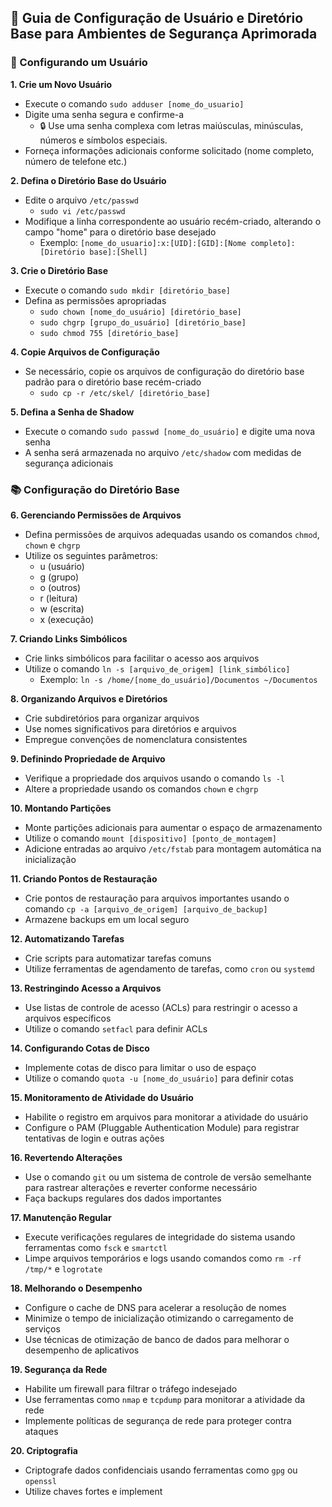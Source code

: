 ## 📖 Guia de Configuração de Usuário e Diretório Base para Ambientes de Segurança Aprimorada

### 🧑 Configurando um Usuário

**1. Crie um Novo Usuário**
- Execute o comando `sudo adduser [nome_do_usuario]`
- Digite uma senha segura e confirme-a
  - 🔒 Use uma senha complexa com letras maiúsculas, minúsculas, números e símbolos especiais.
- Forneça informações adicionais conforme solicitado (nome completo, número de telefone etc.)

**2. Defina o Diretório Base do Usuário**
- Edite o arquivo `/etc/passwd`
  - `sudo vi /etc/passwd`
- Modifique a linha correspondente ao usuário recém-criado, alterando o campo "home" para o diretório base desejado
  - Exemplo: `[nome_do_usuario]:x:[UID]:[GID]:[Nome completo]:[Diretório base]:[Shell]`

**3. Crie o Diretório Base**
- Execute o comando `sudo mkdir [diretório_base]`
- Defina as permissões apropriadas
  - `sudo chown [nome_do_usuário] [diretório_base]`
  - `sudo chgrp [grupo_do_usuário] [diretório_base]`
  - `sudo chmod 755 [diretório_base]`

**4. Copie Arquivos de Configuração**
- Se necessário, copie os arquivos de configuração do diretório base padrão para o diretório base recém-criado
  - `sudo cp -r /etc/skel/ [diretório_base]`

**5. Defina a Senha de Shadow**
- Execute o comando `sudo passwd [nome_do_usuário]` e digite uma nova senha
- A senha será armazenada no arquivo `/etc/shadow` com medidas de segurança adicionais

### 📚 Configuração do Diretório Base

**6. Gerenciando Permissões de Arquivos**
- Defina permissões de arquivos adequadas usando os comandos `chmod`, `chown` e `chgrp`
- Utilize os seguintes parâmetros:
  - u (usuário)
  - g (grupo)
  - o (outros)
  - r (leitura)
  - w (escrita)
  - x (execução)

**7. Criando Links Simbólicos**
- Crie links simbólicos para facilitar o acesso aos arquivos
- Utilize o comando `ln -s [arquivo_de_origem] [link_simbólico]`
  - Exemplo: `ln -s /home/[nome_do_usuário]/Documentos ~/Documentos`

**8. Organizando Arquivos e Diretórios**
- Crie subdiretórios para organizar arquivos
- Use nomes significativos para diretórios e arquivos
- Empregue convenções de nomenclatura consistentes

**9. Definindo Propriedade de Arquivo**
- Verifique a propriedade dos arquivos usando o comando `ls -l`
- Altere a propriedade usando os comandos `chown` e `chgrp`

**10. Montando Partições**
- Monte partições adicionais para aumentar o espaço de armazenamento
- Utilize o comando `mount [dispositivo] [ponto_de_montagem]`
- Adicione entradas ao arquivo `/etc/fstab` para montagem automática na inicialização

**11. Criando Pontos de Restauração**
- Crie pontos de restauração para arquivos importantes usando o comando `cp -a [arquivo_de_origem] [arquivo_de_backup]`
- Armazene backups em um local seguro

**12. Automatizando Tarefas**
- Crie scripts para automatizar tarefas comuns
- Utilize ferramentas de agendamento de tarefas, como `cron` ou `systemd`

**13. Restringindo Acesso a Arquivos**
- Use listas de controle de acesso (ACLs) para restringir o acesso a arquivos específicos
- Utilize o comando `setfacl` para definir ACLs

**14. Configurando Cotas de Disco**
- Implemente cotas de disco para limitar o uso de espaço
- Utilize o comando `quota -u [nome_do_usuário]` para definir cotas

**15. Monitoramento de Atividade do Usuário**
- Habilite o registro em arquivos para monitorar a atividade do usuário
- Configure o PAM (Pluggable Authentication Module) para registrar tentativas de login e outras ações

**16. Revertendo Alterações**
- Use o comando `git` ou um sistema de controle de versão semelhante para rastrear alterações e reverter conforme necessário
- Faça backups regulares dos dados importantes

**17. Manutenção Regular**
- Execute verificações regulares de integridade do sistema usando ferramentas como `fsck` e `smartctl`
- Limpe arquivos temporários e logs usando comandos como `rm -rf /tmp/*` e `logrotate`

**18. Melhorando o Desempenho**
- Configure o cache de DNS para acelerar a resolução de nomes
- Minimize o tempo de inicialização otimizando o carregamento de serviços
- Use técnicas de otimização de banco de dados para melhorar o desempenho de aplicativos

**19. Segurança da Rede**
- Habilite um firewall para filtrar o tráfego indesejado
- Use ferramentas como `nmap` e `tcpdump` para monitorar a atividade da rede
- Implemente políticas de segurança de rede para proteger contra ataques

**20. Criptografia**
- Criptografe dados confidenciais usando ferramentas como `gpg` ou `openssl`
- Utilize chaves fortes e implement